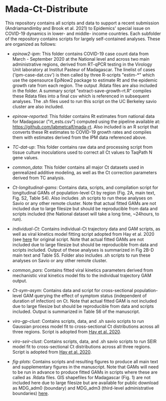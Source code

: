 # Mada-Ct-Distribute

This repository contains all scripts and data to support a recent submission (Andriamandimby and Brook et al. 2021) to Epidemics' special issue on COVID-19 dynamics in lower- and middle- income countries. Each subfolder of the repository contains scripts for largely self-contained analyses. These are organized as follows:

* *epinow2-ipm*: This folder contains COVID-19 case count data from March - September 2020 at the National level and across two main administrative regions, derived from RT-qPCR testing in the Virology Unit laboratory at Institut Pasteur of Madagascar. The linelist of cases ('ipm-case-dat.csv') is then called by three R-scripts "estim-*" which use the opensource EpiNow2 package to estimate Rt and the epidemic growth rate from each region. The output .Rdata files are also included in the folder. A summary script "extract-save-growth-rt.R" compiles these Rdata files into a final csv which is referenced in subsequent analyses. The .sh files used to run this script on the UC Berkeley savio cluster are also included.

* *epinow-reported*: This folder contains Rt estimates from national data for Madagascar ("rt_ests.csv") computed using the pipeline available at: https://github.com/labmetcalf/mada-rt. Also included is an R script that converts these Rt estimates to COVID-19 growth rates and compiles them with estimates derived from the IPM data referenced above.

* *TC-dat-up*: This folder contains raw data and processing script from tissue culture inoculations used to correct all Ct values to TaqPath N gene values.

* *common_data*: This folder contains all major Ct datasets used in genrealized additive modeling, as well as the Ct correction parameters derived from TC analysis.

* *Ct-longitudinal-gams*: Contains data, scripts, and compilation script for longitudinal GAMs of population-level Ct by region (Fig. 2A, main text, Fig. S2, Table S4). Also includes .sh scripts to run these analyses on Savio or any other remote cluster. Note that actual fitted GAMs are not included due to large filesize but should be reproducible from data and scripts included (the National dataset will take a long time, ~24hours, to run).

* *individual-Ct*: Contains individual-Ct trajectory data and GAM scripts, as well as viral kinetics model fitting script adopted from Hay et al. 2020 (see [here](https://github.com/jameshay218/virosolver_paper) for original script. Note that actual fitted GAMs are not included due to large filesize but should be reproducible from data and scripts included. Output of these analyses is summarized in Fig 2B-D main text and Table S5. Folder also includes .sh scripts to run these analyses on Savio or any other remote cluster.

* *common_pars*: Contains fitted viral kinetics parameters derived from mechanistic viral kinetics model fits to the individual trajectory GAM output.

* *Ct-sym-asym*: Contains data and script for cross-sectional population-level GAM querying the effect of symptom status (independent of duration of infection) on Ct. Note that actual fitted GAM is not included due to large filesize but should be reproducible from data and scripts included. Output is summarized in Table S6 of the manuscript.

* *viro-gp-clust*: Contains scripts, data, and .sh savio scripts to run Gaussian process model fit to cross-sectional Ct distributions across all three regions. Script is adopted from [Hay et al. 2020](https://github.com/jameshay218/virosolver_paper).

* *viro-seir-clust*: Contains scripts, data, and .sh savio scripts to run SEIR model fit to cross-sectional Ct distributions across all three regions. Script is adopted from [Hay et al. 2020](https://github.com/jameshay218/virosolver_paper).

* *fig-plots*: Contains scripts and resulting figures to produce all main text and supplementary figures in the manuscript. Note that GAMs will need to be run in advance to produce fitted GAMs in scripts where these are called as .Rdata files. GIS shapefiles for Madagascar (Fig. 1) are not included here due to large filesize but are available for public download as MDG_adm0 (boundary) and MDG_adm3 (third-level administrative boundaries) [here](https://earthworks.stanford.edu/catalog.html?f%5Bdc_format_s%5D%5B%5D=Shapefile&f%5Bdc_subject_sm%5D%5B%5D=Boundaries&f%5Bdct_spatial_sm%5D%5B%5D=Madagascar&per_page=20&sort=dc_publisher_sort+asc%2C+dc_title_sort+asc).


